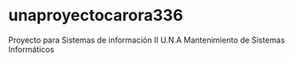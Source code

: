 # unaproyectocarora336
Proyecto para Sistemas de información II U.N.A Mantenimiento de Sistemas Informáticos
